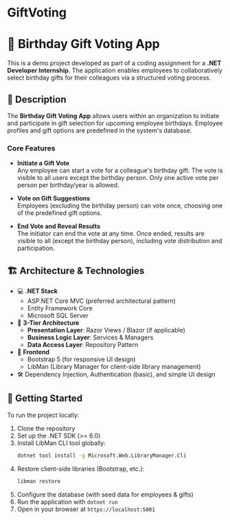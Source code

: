 # GiftVoting
# 🎁 Birthday Gift Voting App

This is a demo project developed as part of a coding assignment for a **.NET Developer Internship**. The application enables employees to collaboratively select birthday gifts for their colleagues via a structured voting process.

## 📝 Description

The **Birthday Gift Voting App** allows users within an organization to initiate and participate in gift selection for upcoming employee birthdays. Employee profiles and gift options are predefined in the system's database.

### Core Features

- **Initiate a Gift Vote**  
  Any employee can start a vote for a colleague's birthday gift. The vote is visible to all users except the birthday person. Only one active vote per person per birthday/year is allowed.

- **Vote on Gift Suggestions**  
  Employees (excluding the birthday person) can vote once, choosing one of the predefined gift options.

- **End Vote and Reveal Results**  
  The initiator can end the vote at any time. Once ended, results are visible to all (except the birthday person), including vote distribution and participation.

## 🏗️ Architecture & Technologies

- 💻 **.NET Stack**
  - ASP.NET Core MVC (preferred architectural pattern)
  - Entity Framework Core
  - Microsoft SQL Server
- 🎯 **3-Tier Architecture**
  - **Presentation Layer**: Razor Views / Blazor (if applicable)
  - **Business Logic Layer**: Services & Managers
  - **Data Access Layer**: Repository Pattern
- 🎨 **Frontend**
  - Bootstrap 5 (for responsive UI design)
  - LibMan (Library Manager for client-side library management)
- 🛠️ Dependency Injection, Authentication (basic), and simple UI design

## 🚀 Getting Started

To run the project locally:

1. Clone the repository
2. Set up the .NET SDK (>= 6.0)
3. Install LibMan CLI tool globally:
   ```bash
   dotnet tool install -g Microsoft.Web.LibraryManager.Cli
   ```
4. Restore client-side libraries (Bootstrap, etc.):
   ```bash
   libman restore
   ```
5. Configure the database (with seed data for employees & gifts)
6. Run the application with `dotnet run`
7. Open in your browser at `https://localhost:5001`